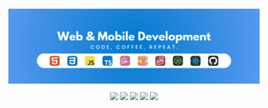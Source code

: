 ![Banner](https://github.com/VitorSoer/VitorSoer/blob/main/assets/Banner_01.png)


<div align="center">
<a href="https://www.linkedin.com/in/vitoralbergaria/" target="_blank"><img src="https://img.shields.io/badge/-LinkedIn-308BDF?style=for-the-badge&logo=linkedin&logoColor=white" target="_blank"></a>
<a href="https://figma.com/@VitorSoer" target="_blank"><img src="https://img.shields.io/badge/Figma-CD6799?style=for-the-badge&logo=figma&logoColor=white" target="_blank"></a>
<a href="https://discord.gg/et9Be2NJ" target="_blank"><img src="https://img.shields.io/badge/Discord-8D7DE0?style=for-the-badge&logo=discord&logoColor=white" target="_blank"></a>
<a href=https://www.hackerrank.com/profile/contato_soer" target="_blank"><img src="https://img.shields.io/badge/-Hackerrank-7CC57E?style=for-the-badge&logo=HackerRank&logoColor=white" target="_blank"></a>
<a href="https://www.codewars.com/users/VitorSoer" target="_blank"><img src="https://img.shields.io/badge/Codewars-F0DB4F?style=for-the-badge&logo=codewars&logoColor=grey" target="_blank"></a>
</div>

